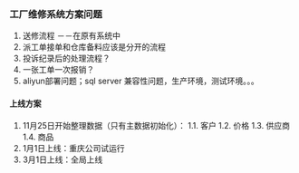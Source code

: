 <!-- slide -->

### 工厂维修系统方案问题
1. 送修流程 －－在原有系统中
2. 派工单接单和仓库备料应该是分开的流程
3. 投诉纪录后的处理流程？
4. 一张工单一次报销？
5. aliyun部署问题；sql server 兼容性问题，生产环境，测试环境。。。

<!-- slide -->

#### 上线方案
1. 11月25日开始整理数据（只有主数据初始化）：
  1.1. 客户
  1.2. 价格
  1.3. 供应商
  1.4. 商品
1. 1月1日上线：重庆公司试运行
2. 3月1日上线：全局上线
